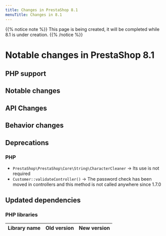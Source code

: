 ```yaml
---
title: Changes in PrestaShop 8.1
menuTitle: Changes in 8.1
---
```


<style>
/* condensed lists in this article */
#body-inner li, #body-inner li ul, li p { margin-bottom: 0.2rem}
/* deprecation indicators */
#body-inner depre {font-size: 85%; color: #666; font-style: italic; vertical-align: middle }
#body-inner depre::before {content: ' – '}
</style>

{{% notice note %}}
This page is being created, it will be completed while 8.1 is under creation.
{{% /notice %}}

# Notable changes in PrestaShop 8.1

## PHP support

## Notable changes

## API Changes

## Behavior changes

## Deprecations

### PHP

* `PrestaShop\PrestaShop\Core\String\CharacterCleaner` → Its use is not required
* `Customer::validateController()` → The password check has been moved in controllers and this method is not called anywhere since 1.7.0

## Updated dependencies

### PHP libraries

| Library name                       | Old version                                                   | New version   |
|------------------------------------|---------------------------------------------------------------|---------------|
